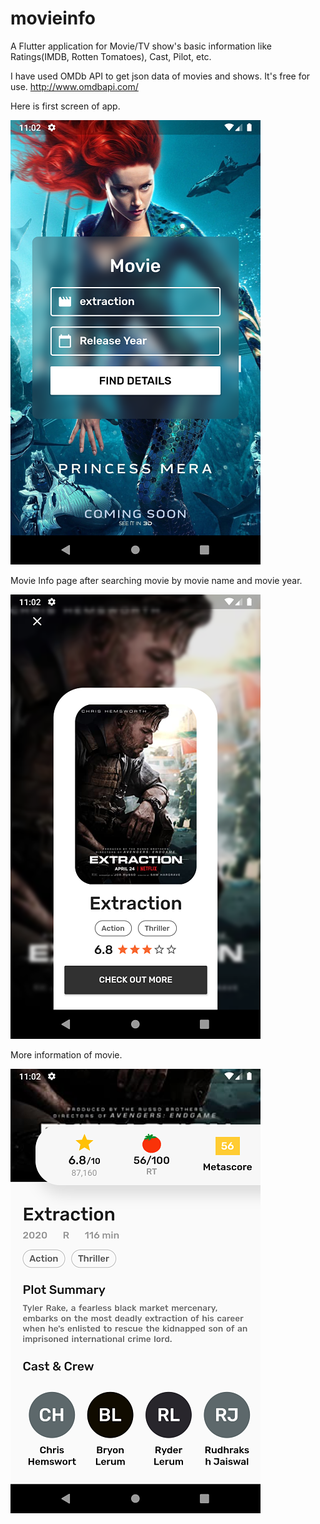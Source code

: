 # movieinfo

A Flutter application for Movie/TV show's basic information like Ratings(IMDB, Rotten Tomatoes), Cast, Pilot, etc.

I have used OMDb API to get json data of movies and shows.
It's free for use.
http://www.omdbapi.com/



Here is first screen of app.

![movie_name](https://github.com/vivekvaghasiya022/MovieInfo/blob/master/landing_page.png)


Movie Info page after searching movie by movie name and movie year.

![movie_basic_info](https://github.com/vivekvaghasiya022/MovieInfo/blob/master/basic_info.png)


More information of movie.

![movie_detail_in_deep](https://github.com/vivekvaghasiya022/MovieInfo/blob/master/details_in_deep.png)
